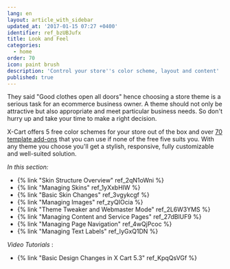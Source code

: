 ```yaml
---
lang: en
layout: article_with_sidebar
updated_at: '2017-01-15 07:27 +0400'
identifier: ref_bzUBJufx
title: Look and Feel
categories:
  - home
order: 70
icon: paint brush
description: 'Control your store''s color scheme, layout and content'
published: true
---
```

They said "Good clothes open all doors" hence choosing a store theme is a serious task for an ecommerce business owner. A theme should not only be attractive but also appropriate and meet particular business needs. So don't hurry up and take your time to make a right decision.

X-Cart offers 5 free color schemes for your store out of the box and over [70 template add-ons](https://market.x-cart.com/ecommerce-templates/ "Look and feel") that you can use if none of the free five suits you. With any theme you choose you'll get a stylish, responsive, fully customizable and well-suited solution. 

_In this section:_

*   {% link "Skin Structure Overview" ref_2qN1oWni %}
*   {% link "Managing Skins" ref_1yXxbHIW %}
*   {% link "Basic Skin Changes" ref_3vgykcgf %}
*   {% link "Managing Images" ref_zyQIOcia %}
*   {% link "Theme Tweaker and Webmaster Mode" ref_2L6W3YMS %}
*   {% link "Managing Content and Service Pages" ref_27dBlUF9 %}
*   {% link "Managing Page Navigation" ref_4wQjPcoc %}
*   {% link "Managing Text Labels" ref_IyGxQ1DN %}



_Video Tutorials_ :
*   {% link "Basic Design Changes in X Cart 5.3" ref_KpqQsVGf %}
